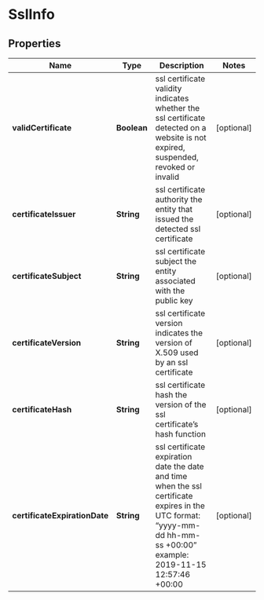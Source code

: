 

# SslInfo


## Properties

| Name | Type | Description | Notes |
|------------ | ------------- | ------------- | -------------|
|**validCertificate** | **Boolean** | ssl certificate validity indicates whether the ssl certificate detected on a website is not expired, suspended, revoked or invalid |  [optional] |
|**certificateIssuer** | **String** | ssl certificate authority the entity that issued the detected ssl certificate |  [optional] |
|**certificateSubject** | **String** | ssl certificate subject the entity associated with the public key |  [optional] |
|**certificateVersion** | **String** | ssl certificate version indicates the version of X.509 used by an ssl certificate |  [optional] |
|**certificateHash** | **String** | ssl certificate hash the version of the ssl certificate’s hash function |  [optional] |
|**certificateExpirationDate** | **String** | ssl certificate expiration date the date and time when the ssl certificate expires in the UTC format: “yyyy-mm-dd hh-mm-ss +00:00” example: 2019-11-15 12:57:46 +00:00 |  [optional] |



